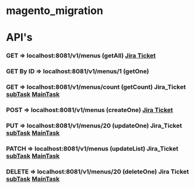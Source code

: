 # magento_migration
# API's
### GET => localhost:8081/v1/menus    (getAll) [Jira Ticket](https://alshayji.atlassian.net/browse/DN-9272)
### GET By ID => localhost:8081/v1/menus/1    (getOne)
### GET => localhost:8081/v1/menus/count    (getCount) Jira_Ticket [subTask](https://alshayji.atlassian.net/browse/DN-9724) [MainTask](https://alshayji.atlassian.net/browse/DN-9273)
### POST  => localhost:8081/v1/menus    (createOne)  [Jira Ticket](https://alshayji.atlassian.net/browse/DN-9281)
### PUT => localhost:8081/v1/menus/20    (updateOne) Jira_Ticket [subTask](https://alshayji.atlassian.net/browse/DN-9722) [MainTask](https://alshayji.atlassian.net/browse/DN-9282)
### PATCH => localhost:8081/v1/menus   (updateList) Jira_Ticket [subTask](https://alshayji.atlassian.net/browse/DN-9723) [MainTask](https://alshayji.atlassian.net/browse/DN-9273)
### DELETE => localhost:8081/v1/menus/20    (deleteOne) Jira Ticket [subTask](https://alshayji.atlassian.net/browse/DN-9711) [MainTask](https://alshayji.atlassian.net/browse/DN-9291)



